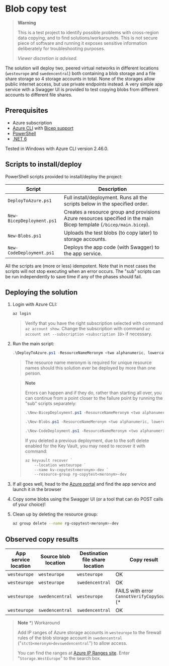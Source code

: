 # Blob copy test

> **Warning**
>
> This is a test project to identify possible problems with cross-region data copying, and to find solutions/workarounds. This is not secure piece of software and running it exposes sensitive information deliberately for troubleshooting purposes.
>
> *Viewer discretion is advised.*

The solution will deploy two, peered virtual networks in different locations (`westeurope` and `swedencentral`) both containing a blob storage and a file share storage so 4 storage accounts in total. None of the storages allow public internet access, but use private endpoints instead. A very simple app service with a Swagger UI is provided to test copying blobs from different accounts to different file shares.

## Prerequisites

* Azure subscription
* [Azure CLI](https://learn.microsoft.com/cli/azure/install-azure-cli) with [Bicep support](https://learn.microsoft.com/azure/azure-resource-manager/bicep/install#azure-cli)
* [PowerShell](https://learn.microsoft.com/powershell/scripting/install/installing-powershell)
* [.NET 6](https://dotnet.microsoft.com/download/dotnet/6.0)

Tested in Windows with Azure CLI version 2.46.0.

## Scripts to install/deploy

PowerShell scripts provided to install/deploy the project:

| Script | Description |
| ------ | ----------- |
| `DeployToAzure.ps1` | Full install/deployment. Runs all the scripts below in the specified order. |
| `New-BicepDeployment.ps1` | Creates a resource group and provisions Azure resources specified in the main Bicep template (`/bicep/main.bicep`). |
| `New-Blobs.ps1` | Uploads the test blobs (to copy later) to storage accounts. |
| `New-CodeDeployment.ps1` | Deploys the app code (with Swagger) to the app service. |

All the scripts are (more or less) idempotent. Note that in most cases the scripts will not stop executing when an error occurs. The "sub" scripts can be run independently to save time if any of the phases should fail.

## Deploying the solution

1. Login with Azure CLI:

    ```powershell
    az login
    ```

    > Verify that you have the right subscription selected with command `az account show`. Change the subscription with command `az account set --subscription <subscription ID>` if necessary.

1. Run the main script:

    ```powershell
    .\DeployToAzure.ps1 -ResourceNameMeronym <two alphanumeric, lowercase characters>
    ```

    > The resource name meronym is required for unique resource names should this solution ever be deployed by more than one person.

    > **Note**
    >
    > Errors can happen and if they do, rather than starting all over, you can continue from a point closer to the failure point by running the "sub" scripts separately:
    >
    > ```powershell
    > .\New-BicepDeployment.ps1 -ResourceNameMeronym <two alphanumeric, lowercase characters>
    > ```
    >
    > ```powershell
    > .\New-Blobs.ps1 -ResourceNameMeronym <two alphanumeric, lowercase characters>
    > ```
    >
    > ```powershell
    > .\New-CodeDeployment.ps1 -ResourceNameMeronym <two alphanumeric, lowercase characters>
    > ```
    >
    > If you deleted a previous deployment, due to the soft delete enabled for the Key Vault, you may need to recover it with command:
    >
    > ```powershell
    > az keyvault recover `
    >     --location westeurope `
    >     --name kv-copytest<meronym>-dev `
    >     --resource-group rg-copytest<meronym>-dev
    > ```

1. If all goes well, head to the [Azure portal](https://portal.azure.com) and find the app service and launch it in the browser

1. Copy some blobs using the Swagger UI (or a tool that can do POST calls of your choice)!

1. Clean up by deleting the resource group:

    ```bash
    az group delete --name rg-copytest<meronym>-dev
    ```

## Observed copy results

| App service location | Source blob location | Destination file share location | Copy result |
| -- | -- | -- | -- |
| `westeurope` | `westeurope` | `westeurope` | OK |
| `westeurope` | `westeurope` | `swedencentral` | OK |
| `westeurope` | `swedencentral` | `westeurope` | FAILS with error `CannotVerifyCopySource` (* |
| `westeurope` | `swedencentral` | `swedencentral` | OK |

> **Note** *) Workaround
>
> Add IP ranges of Azure storage accounts in `westeurope` to the firewall rules of the blob storage account in `swedencentral` ("`stctb<meronym>devswedencentral`") to allow access.
>
> You can find the ranges at [Azure IP Ranges site](https://azureipranges.azurewebsites.net/). Enter "`Storage.WestEurope`" to the search box.
